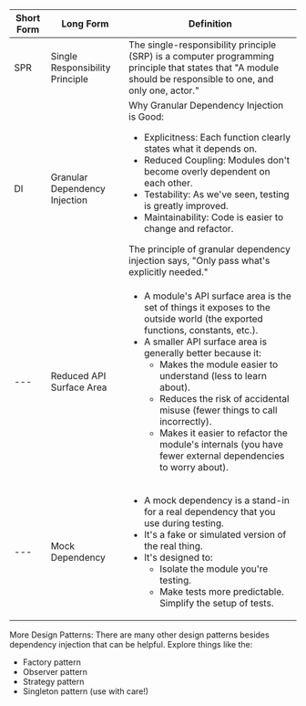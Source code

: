 | Short Form | Long Form | Definition |
| --- | --- | --- |
| SPR | Single Responsibility Principle | The single-responsibility principle (SRP) is a computer programming principle that states that "A module should be responsible to one, and only one, actor." |
| DI | Granular Dependency Injection | Why Granular Dependency Injection is Good: <ul><li> Explicitness: Each function clearly states what it depends on.</li> <li> Reduced Coupling: Modules don't become overly dependent on each other.</li> <li> Testability: As we've seen, testing is greatly improved.</li> <li> Maintainability: Code is easier to change and refactor.</li> </ul> The principle of granular dependency injection says, "Only pass what's explicitly needed."|
| --- | Reduced API Surface Area | <ul><li> A module's API surface area is the set of things it exposes to the outside world (the exported functions, constants, etc.).</li> <li>A smaller API surface area is generally better because it:<ul><li>Makes the module easier to understand (less to learn about).</li><li>Reduces the risk of accidental misuse (fewer things to call incorrectly).</li><li>Makes it easier to refactor the module's internals (you have fewer external dependencies to worry about).</li></ul></li> </ul> |
| --- | Mock Dependency | <ul><li>A mock dependency is a stand-in for a real dependency that you use during testing.</li><li>It's a fake or simulated version of the real thing.</li><li>It's designed to:<ul><li>Isolate the module you're testing. </li><li>Make tests more predictable.</li></li>Simplify the setup of tests.</ul></li></ul> |


More Design Patterns: There are many other design patterns besides dependency injection that can be helpful. Explore things like the:
* Factory pattern
* Observer pattern
* Strategy pattern
* Singleton pattern (use with care!)
